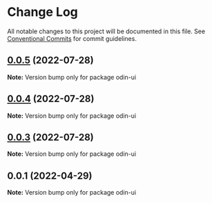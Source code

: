 # Change Log

All notable changes to this project will be documented in this file. See [Conventional Commits](https://conventionalcommits.org) for commit guidelines.

## [0.0.5](https://github.com/mooncoo/odin-ui/compare/odin-v0.0.4...odin-v0.0.5) (2022-07-28)

**Note:** Version bump only for package odin-ui

## [0.0.4](https://github.com/mooncoo/odin-ui/compare/odin-v0.0.3...odin-v0.0.4) (2022-07-28)

**Note:** Version bump only for package odin-ui

## [0.0.3](https://github.com/mooncoo/odin-ui/compare/odin-v0.0.1...odin-v0.0.3) (2022-07-28)

**Note:** Version bump only for package odin-ui

## 0.0.1 (2022-04-29)

**Note:** Version bump only for package odin-ui

